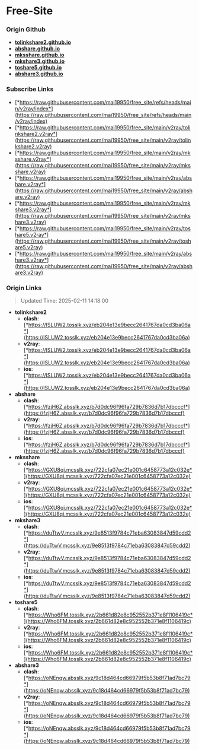 # Free-Site

### Origin Github

- [**tolinkshare2.github.io**](https://github.com/tolinkshare2/tolinkshare2.github.io)
- [**abshare.github.io**](https://github.com/abshare/abshare.github.io)
- [**mksshare.github.io**](https://github.com/mksshare/mksshare.github.io)
- [**mkshare3.github.io**](https://github.com/mkshare3/mkshare3.github.io)
- [**toshare5.github.io**](https://github.com/toshare5/toshare5.github.io)
- [**abshare3.github.io**](https://github.com/abshare3/abshare3.github.io)

### Subscribe Links

- [*https://raw.githubusercontent.com/mai19950/free_site/refs/heads/main/v2ray/index*](https://raw.githubusercontent.com/mai19950/free_site/refs/heads/main/v2ray/index)
- [*https://raw.githubusercontent.com/mai19950/free_site/main/v2ray/tolinkshare2.v2ray*](https://raw.githubusercontent.com/mai19950/free_site/main/v2ray/tolinkshare2.v2ray)
- [*https://raw.githubusercontent.com/mai19950/free_site/main/v2ray/mksshare.v2ray*](https://raw.githubusercontent.com/mai19950/free_site/main/v2ray/mksshare.v2ray)
- [*https://raw.githubusercontent.com/mai19950/free_site/main/v2ray/abshare.v2ray*](https://raw.githubusercontent.com/mai19950/free_site/main/v2ray/abshare.v2ray)
- [*https://raw.githubusercontent.com/mai19950/free_site/main/v2ray/mkshare3.v2ray*](https://raw.githubusercontent.com/mai19950/free_site/main/v2ray/mkshare3.v2ray)
- [*https://raw.githubusercontent.com/mai19950/free_site/main/v2ray/toshare5.v2ray*](https://raw.githubusercontent.com/mai19950/free_site/main/v2ray/toshare5.v2ray)
- [*https://raw.githubusercontent.com/mai19950/free_site/main/v2ray/abshare3.v2ray*](https://raw.githubusercontent.com/mai19950/free_site/main/v2ray/abshare3.v2ray)

### Origin Links

> Updated Time: 2025-02-11 14:18:00

- **tolinkshare2**
  - **clash**: [*https://ISLUW2.tosslk.xyz/eb204e13e9becc2641767da0cd3ba06a*](https://ISLUW2.tosslk.xyz/eb204e13e9becc2641767da0cd3ba06a)
  - **v2ray**: [*https://ISLUW2.tosslk.xyz/eb204e13e9becc2641767da0cd3ba06a*](https://ISLUW2.tosslk.xyz/eb204e13e9becc2641767da0cd3ba06a)
  - **ios**: [*https://ISLUW2.tosslk.xyz/eb204e13e9becc2641767da0cd3ba06a*](https://ISLUW2.tosslk.xyz/eb204e13e9becc2641767da0cd3ba06a)
- **abshare**
  - **clash**: [*https://fzjH6Z.absslk.xyz/b7d0dc96f96fa729b7836d7b17dbcccf*](https://fzjH6Z.absslk.xyz/b7d0dc96f96fa729b7836d7b17dbcccf)
  - **v2ray**: [*https://fzjH6Z.absslk.xyz/b7d0dc96f96fa729b7836d7b17dbcccf*](https://fzjH6Z.absslk.xyz/b7d0dc96f96fa729b7836d7b17dbcccf)
  - **ios**: [*https://fzjH6Z.absslk.xyz/b7d0dc96f96fa729b7836d7b17dbcccf*](https://fzjH6Z.absslk.xyz/b7d0dc96f96fa729b7836d7b17dbcccf)
- **mksshare**
  - **clash**: [*https://GXU8qi.mcsslk.xyz/722cfa07ec21e001c6458773a12c032e*](https://GXU8qi.mcsslk.xyz/722cfa07ec21e001c6458773a12c032e)
  - **v2ray**: [*https://GXU8qi.mcsslk.xyz/722cfa07ec21e001c6458773a12c032e*](https://GXU8qi.mcsslk.xyz/722cfa07ec21e001c6458773a12c032e)
  - **ios**: [*https://GXU8qi.mcsslk.xyz/722cfa07ec21e001c6458773a12c032e*](https://GXU8qi.mcsslk.xyz/722cfa07ec21e001c6458773a12c032e)
- **mkshare3**
  - **clash**: [*https://duTtwV.mcsslk.xyz/9e8513f9784c71eba63083847d59cdd2*](https://duTtwV.mcsslk.xyz/9e8513f9784c71eba63083847d59cdd2)
  - **v2ray**: [*https://duTtwV.mcsslk.xyz/9e8513f9784c71eba63083847d59cdd2*](https://duTtwV.mcsslk.xyz/9e8513f9784c71eba63083847d59cdd2)
  - **ios**: [*https://duTtwV.mcsslk.xyz/9e8513f9784c71eba63083847d59cdd2*](https://duTtwV.mcsslk.xyz/9e8513f9784c71eba63083847d59cdd2)
- **toshare5**
  - **clash**: [*https://Who6FM.tosslk.xyz/2b661d82e8c952552b371e8f1106419c*](https://Who6FM.tosslk.xyz/2b661d82e8c952552b371e8f1106419c)
  - **v2ray**: [*https://Who6FM.tosslk.xyz/2b661d82e8c952552b371e8f1106419c*](https://Who6FM.tosslk.xyz/2b661d82e8c952552b371e8f1106419c)
  - **ios**: [*https://Who6FM.tosslk.xyz/2b661d82e8c952552b371e8f1106419c*](https://Who6FM.tosslk.xyz/2b661d82e8c952552b371e8f1106419c)
- **abshare3**
  - **clash**: [*https://oNEnqw.absslk.xyz/9c18d464cd66979f5b53b8f71ad7bc79*](https://oNEnqw.absslk.xyz/9c18d464cd66979f5b53b8f71ad7bc79)
  - **v2ray**: [*https://oNEnqw.absslk.xyz/9c18d464cd66979f5b53b8f71ad7bc79*](https://oNEnqw.absslk.xyz/9c18d464cd66979f5b53b8f71ad7bc79)
  - **ios**: [*https://oNEnqw.absslk.xyz/9c18d464cd66979f5b53b8f71ad7bc79*](https://oNEnqw.absslk.xyz/9c18d464cd66979f5b53b8f71ad7bc79)
